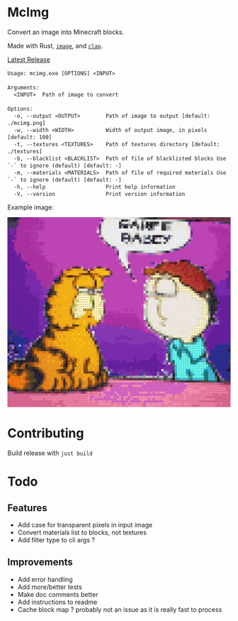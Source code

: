 # McImg

Convert an image into Minecraft blocks.

Made with Rust, [`image`](https://crates.io/crates/image), and [`clap`](https://crates.io/crates/clap).

[Latest Release](https://github.com/darccyy/mcimg/releases/latest)

```
Usage: mcimg.exe [OPTIONS] <INPUT>

Arguments:
  <INPUT>  Path of image to convert

Options:
  -o, --output <OUTPUT>        Path of image to output [default: ./mcimg.png]
  -w, --width <WIDTH>          Width of output image, in pixels [default: 100]
  -t, --textures <TEXTURES>    Path of textures directory [default: ./textures]
  -b, --blacklist <BLACKLIST>  Path of file of blacklisted blocks Use `-` to ignore (default) [default: -]
  -m, --materials <MATERIALS>  Path of file of required materials Use `-` to ignore (default) [default: -]
  -h, --help                   Print help information
  -V, --version                Print version information
```

Example image:

![Example](./mcimg.png)

# Contributing

Build release with `just build`

# Todo

## Features

- Add case for transparent pixels in input image
- Convert materials list to blocks, not textures
- Add filter type to cli args ?

## Improvements

- Add error handling
- Add more/better tests
- Make doc comments better
- Add instructions to readme
- Cache block map ? probably not an issue as it is really fast to process
